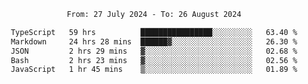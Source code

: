 <div align="center">
<p style="text-align: center;">
<!--START_SECTION:waka-->

```txt
From: 27 July 2024 - To: 26 August 2024

TypeScript   59 hrs          ████████████████░░░░░░░░░   63.40 %
Markdown     24 hrs 28 mins  ██████▓░░░░░░░░░░░░░░░░░░   26.30 %
JSON         2 hrs 29 mins   ▓░░░░░░░░░░░░░░░░░░░░░░░░   02.68 %
Bash         2 hrs 23 mins   ▓░░░░░░░░░░░░░░░░░░░░░░░░   02.56 %
JavaScript   1 hr 45 mins    ▒░░░░░░░░░░░░░░░░░░░░░░░░   01.89 %
```

<!--END_SECTION:waka-->
</p>
</div>
